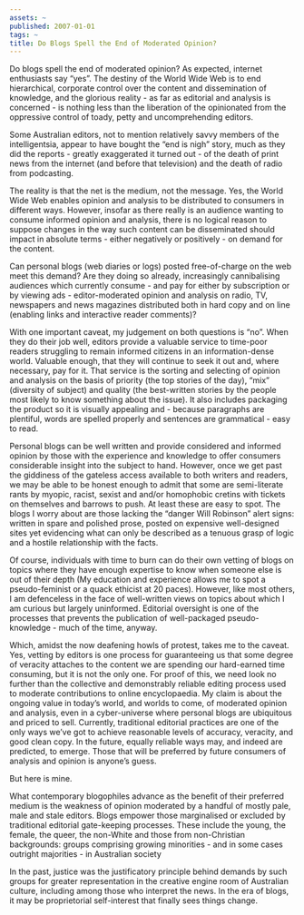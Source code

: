 ```yaml
---
assets: ~
published: 2007-01-01
tags: ~
title: Do Blogs Spell the End of Moderated Opinion?
---
```

Do blogs spell the end of moderated opinion? As expected, internet
enthusiasts say “yes”. The destiny of the World Wide Web is to end
hierarchical, corporate control over the content and dissemination of
knowledge, and the glorious reality - as far as editorial and analysis
is concerned - is nothing less than the liberation of the opinionated
from the oppressive control of toady, petty and uncomprehending editors.

Some Australian editors, not to mention relatively savvy members of the
intelligentsia, appear to have bought the “end is nigh” story, much as
they did the reports - greatly exaggerated it turned out - of the death
of print news from the internet (and before that television) and the
death of radio from podcasting.

The reality is that the net is the medium, not the message. Yes, the
World Wide Web enables opinion and analysis to be distributed to
consumers in different ways. However, insofar as there really is an
audience wanting to consume informed opinion and analysis, there is no
logical reason to suppose changes in the way such content can be
disseminated should impact in absolute terms - either negatively or
positively - on demand for the content.

Can personal blogs (web diaries or logs) posted free-of-charge on the
web meet this demand? Are they doing so already, increasingly
cannibalising audiences which currently consume - and pay for either by
subscription or by viewing ads - editor-moderated opinion and analysis
on radio, TV, newspapers and news magazines distributed both in hard
copy and on line (enabling links and interactive reader comments)?

With one important caveat, my judgement on both questions is “no”. When
they do their job well, editors provide a valuable service to time-poor
readers struggling to remain informed citizens in an information-dense
world. Valuable enough, that they will continue to seek it out and,
where necessary, pay for it. That service is the sorting and selecting
of opinion and analysis on the basis of priority (the top stories of the
day), “mix” (diversity of subject) and quality (the best-written stories
by the people most likely to know something about the issue). It also
includes packaging the product so it is visually appealing and - because
paragraphs are plentiful, words are spelled properly and sentences are
grammatical - easy to read.

Personal blogs can be well written and provide considered and informed
opinion by those with the experience and knowledge to offer consumers
considerable insight into the subject to hand. However, once we get past
the giddiness of the gateless access available to both writers and
readers, we may be able to be honest enough to admit that some are
semi-literate rants by myopic, racist, sexist and and/or homophobic
cretins with tickets on themselves and barrows to push. At least these
are easy to spot. The blogs I worry about are those lacking the “danger
Will Robinson” alert signs: written in spare and polished prose, posted
on expensive well-designed sites yet evidencing what can only be
described as a tenuous grasp of logic and a hostile relationship with
the facts.

Of course, individuals with time to burn can do their own vetting of
blogs on topics where they have enough expertise to know when someone
else is out of their depth (My education and experience allows me to
spot a pseudo-feminist or a quack ethicist at 20 paces). However, like
most others, I am defenceless in the face of well-written views on
topics about which I am curious but largely uninformed. Editorial
oversight is one of the processes that prevents the publication of
well-packaged pseudo-knowledge - much of the time, anyway.

Which, amidst the now deafening howls of protest, takes me to the
caveat. Yes, vetting by editors is one process for guaranteeing us that
some degree of veracity attaches to the content we are spending our
hard-earned time consuming, but it is not the only one. For proof of
this, we need look no further than the collective and demonstrably
reliable editing process used to moderate contributions to online
encyclopaedia. My claim is about the ongoing value in today’s world, and
worlds to come, of moderated opinion and analysis, even in a
cyber-universe where personal blogs are ubiquitous and priced to sell.
Currently, traditional editorial practices are one of the only ways
we’ve got to achieve reasonable levels of accuracy, veracity, and good
clean copy. In the future, equally reliable ways may, and indeed are
predicted, to emerge. Those that will be preferred by future consumers
of analysis and opinion is anyone’s guess.

But here is mine.

What contemporary blogophiles advance as the benefit of their preferred
medium is the weakness of opinion moderated by a handful of mostly pale,
male and stale editors. Blogs empower those marginalised or excluded by
traditional editorial gate-keeping processes. These include the young,
the female, the queer, the non-White and those from non-Christian
backgrounds: groups comprising growing minorities - and in some cases
outright majorities - in Australian society

In the past, justice was the justificatory principle behind demands by
such groups for greater representation in the creative engine room of
Australian culture, including among those who interpret the news. In the
era of blogs, it may be proprietorial self-interest that finally sees
things change.